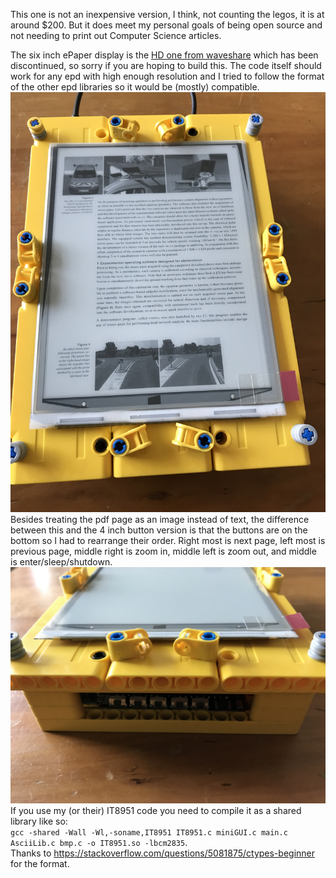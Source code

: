 This one is not an inexpensive version, I think, not counting the legos, it is at around $200.  But it does meet my personal goals of being open source and not needing to print out Computer Science articles.  

The six inch ePaper display is the [HD one from waveshare](https://www.waveshare.com/6inch-e-paper-hat.htm) which has been discontinued, so sorry if you are hoping to build this.  The code itself should work for any epd with high enough resolution and I tried to follow the format of the other epd libraries so it would be (mostly) compatible.  
![](eReader_in_action.JPG)
Besides treating the pdf page as an image instead of text, the difference between this and the 4 inch button version is that the buttons are on the bottom so I had to rearrange their order.  Right most is next page, left most is previous page, middle right is zoom in, middle left is zoom out, and middle is enter/sleep/shutdown.  
![](eReader_buttons.JPG)
If you use my (or their) IT8951 code you need to compile it as a shared library like so:    
`gcc -shared -Wall -Wl,-soname,IT8951 IT8951.c miniGUI.c main.c AsciiLib.c bmp.c -o IT8951.so -lbcm2835`.    
Thanks to https://stackoverflow.com/questions/5081875/ctypes-beginner for the format.   
